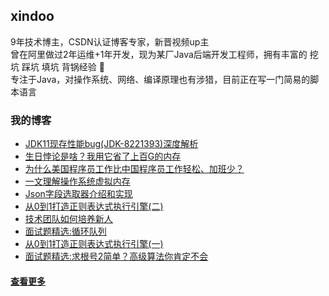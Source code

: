 ## xindoo  
9年技术博主，CSDN认证博客专家，新晋视频up主  
曾在阿里做过2年运维+1年开发，现为某厂Java后端开发工程师，拥有丰富的 挖坑 踩坑 填坑 背锅经验 🐶   
专注于Java，对操作系统、网络、编译原理也有涉猎，目前正在写一门简易的脚本语言   


### 我的博客
- [JDK11现存性能bug(JDK-8221393)深度解析](https://xindoo.blog.csdn.net/article/details/107291487)
- [生日悖论是啥？我用它省了上百G的内存](https://xindoo.blog.csdn.net/article/details/107120414)
- [为什么美国程序员工作比中国程序员工作轻松、加班少？](https://xindoo.blog.csdn.net/article/details/107081746)
- [一文理解操作系统虚拟内存](https://xindoo.blog.csdn.net/article/details/106958031)
- [Json字段选取器介绍和实现](https://xindoo.blog.csdn.net/article/details/106877604)
- [从0到1打造正则表达式执行引擎(二)](https://xindoo.blog.csdn.net/article/details/106458165)
- [技术团队如何培养新人](https://xindoo.blog.csdn.net/article/details/106202183)
- [面试题精选:循环队列](https://xindoo.blog.csdn.net/article/details/106035350)
- [从0到1打造正则表达式执行引擎(一)](https://xindoo.blog.csdn.net/article/details/105875239)
- [面试题精选:求根号2简单？高级算法你肯定不会](https://xindoo.blog.csdn.net/article/details/105456524)

#### [查看更多](https://xindoo.blog.csdn.net/)
